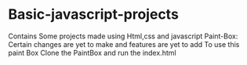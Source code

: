 # Basic-javascript-projects
Contains Some projects made using Html,css and javascript
Paint-Box: Certain changes are yet to make and features are yet to add
To use this paint Box
Clone the PaintBox and run the index.html
